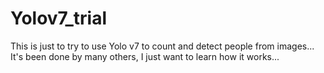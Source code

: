 # Yolov7_trial

This is just to try to use Yolo v7 to count and detect people from images... It's been done by many others, I just want to learn how it works...
